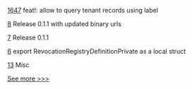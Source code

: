
[1647](https://github.com/hyperledger/aries-framework-javascript/pull/1647) feat!: allow to query tenant records using label

[8](https://github.com/hyperledger/aries-uniffi-wrappers/pull/8) Release 0.1.1 with updated binary urls

[7](https://github.com/hyperledger/aries-uniffi-wrappers/pull/7) Release 0.1.1

[6](https://github.com/hyperledger/aries-uniffi-wrappers/pull/6) export RevocationRegistryDefinitionPrivate as a local struct

[13](https://github.com/hyperledger-labs/benchmarking-cross-chain-bridges/pull/13) Misc


[See more >>>](https://start-here.hyperledger.org/pull-requests)
